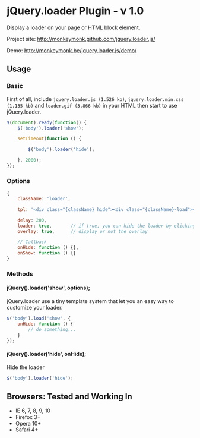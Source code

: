 jQuery.loader Plugin - v 1.0
==================

Display a loader on your page or HTML block element.

Project site: http://monkeymonk.github.com/jquery.loader.js/

Demo: http://monkeymonk.be/jquery.loader.js/demo/


## Usage

### Basic

First of all, include `jquery.loader.js (1.526 kb)`, `jquery.loader.min.css (1.135 kb)` and `loader.gif (3.866 kb)` in your HTML then start to use jQuery.loader.

``` javascript
$(document).ready(function() {
    $('body').loader('show');

    setTimeout(function () {

        $('body').loader('hide');

    }, 2000);
});
```

### Options

``` javascript
{
    className: 'loader',

    tpl: '<div class="{className} hide"><div class="{className}-load"></div><div class="{className}-overlay"></div></div>',

    delay: 200,
    loader: true,       // if true, you can hide the loader by clicking on it
    overlay: true,      // display or not the overlay

    // Callback
    onHide: function () {},
    onShow: function () {}
}
```

### Methods

#### jQuery().loader('show', options);

jQuery.loader use a tiny template system that let you an easy way to customize your loader.

``` javascript
$('body').load('show', {
    onHide: function () {
        // do something...
    }
});

```

#### jQuery().loader('hide', onHide);

Hide the loader

``` javascript
$('body').loader('hide');

```



## Browsers: Tested and Working In

- IE 6, 7, 8, 9, 10
- Firefox 3+
- Opera 10+
- Safari 4+

